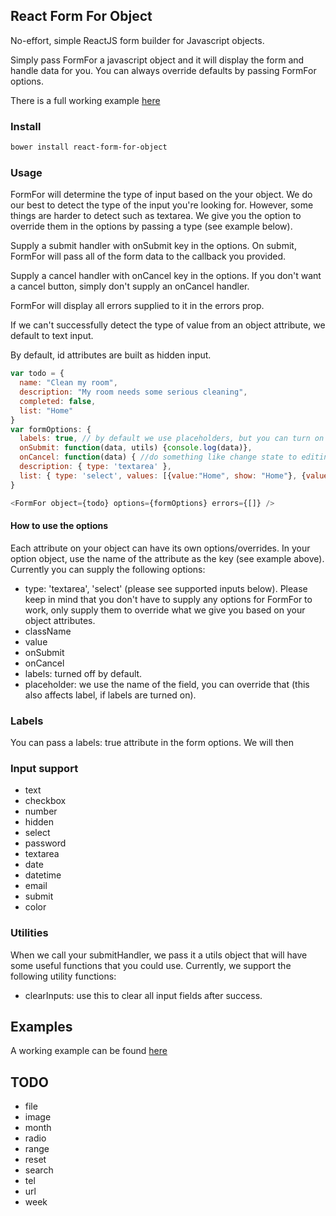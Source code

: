 ## React Form For Object

No-effort, simple ReactJS form builder for Javascript objects.

Simply pass FormFor a javascript object and it will display the form and handle
data for you. You can always override defaults by passing FormFor options.

There is a full working example [here](./example)

### Install
```bash
bower install react-form-for-object
```

### Usage
FormFor will determine the type of input based on the your object. We do our best
to detect the type of the input you're looking for. However, some things are harder to detect such as textarea. We give you the option to override them in the options by passing a type (see example below).

Supply a submit handler with onSubmit key in the options. On submit, FormFor will pass all of the form data to the callback you provided.

Supply a cancel handler with onCancel key in the options. If you don't want a cancel button,
simply don't supply an onCancel handler.

FormFor will display all errors supplied to it in the errors prop.

If we can't successfully detect the type of value from an object attribute, we default
to text input.

By default, id attributes are built as hidden input.

```javascript
var todo = {
  name: "Clean my room",
  description: "My room needs some serious cleaning",
  completed: false,
  list: "Home"
}
var formOptions: {
  labels: true, // by default we use placeholders, but you can turn on labels and we will use both.
  onSubmit: function(data, utils) {console.log(data)},
  onCancel: function(data) { //do something like change state to editing false }
  description: { type: 'textarea' },
  list: { type: 'select', values: [{value:"Home", show: "Home"}, {value:"Work", show: "Work"}] }
}

<FormFor object={todo} options={formOptions} errors={[]} />

```
#### How to use the options
Each attribute on your object can have its own options/overrides. In your option object,
use the name of the attribute as the key (see example above). Currently you can supply the following options:

- type: 'textarea', 'select' (please see supported inputs below). Please keep in mind that you don't have to supply any options for FormFor to work, only supply them to override what we give you
based on your object attributes.
- className
- value
- onSubmit
- onCancel
- labels: turned off by default.
- placeholder: we use the name of the field, you can override that (this also affects label, if labels are turned on).

### Labels
You can pass a labels: true attribute in the form options. We will then

### Input support

- text
- checkbox
- number
- hidden
- select
- password
- textarea
- date
- datetime
- email
- submit
- color

### Utilities
When we call your submitHandler, we pass it a utils object that will have
some useful functions that you could use. Currently, we support the following
utility functions:
- clearInputs: use this to clear all input fields after success.

## Examples
A working example can be found [here](./example)

## TODO
- file
- image
- month
- radio
- range
- reset
- search
- tel
- url
- week
